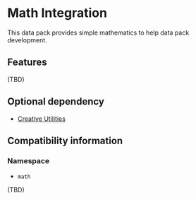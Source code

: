 # Math Integration

This data pack provides simple mathematics to help data pack development.

## Features

(TBD)

## Optional dependency

* [Creative Utilities](https://github.com/OKTW-Network/Creative-Utilities)

## Compatibility information

### Namespace

* `math`

(TBD)
